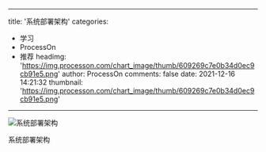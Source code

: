 
---
title: '系统部署架构'
categories: 
 - 学习
 - ProcessOn
 - 推荐
headimg: 'https://img.processon.com/chart_image/thumb/609269c7e0b34d0ec9cb91e5.png'
author: ProcessOn
comments: false
date: 2021-12-16 14:21:32
thumbnail: 'https://img.processon.com/chart_image/thumb/609269c7e0b34d0ec9cb91e5.png'
---

<div>   
<img class="thumb" alt="系统部署架构" src="https://img.processon.com/chart_image/thumb/609269c7e0b34d0ec9cb91e5.png" referrerpolicy="no-referrer">
<p>系统部署架构</p>  
</div>
            
